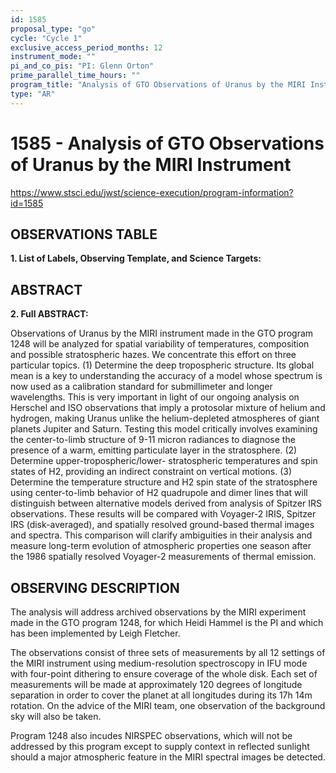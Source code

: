 ```yaml
---
id: 1585
proposal_type: "go"
cycle: "Cycle 1"
exclusive_access_period_months: 12
instrument_mode: ""
pi_and_co_pis: "PI: Glenn Orton"
prime_parallel_time_hours: ""
program_title: "Analysis of GTO Observations of Uranus by the MIRI Instrument"
type: "AR"
---
```

# 1585 - Analysis of GTO Observations of Uranus by the MIRI Instrument
https://www.stsci.edu/jwst/science-execution/program-information?id=1585
## OBSERVATIONS TABLE
**1. List of Labels, Observing Template, and Science Targets:**

## ABSTRACT

**2. Full ABSTRACT:**

Observations of Uranus by the MIRI instrument made in the GTO program 1248 will be analyzed for spatial variability of temperatures, composition and possible stratospheric hazes. We concentrate this effort on three particular topics. (1) Determine the deep tropospheric structure. Its global mean is a key to understanding the accuracy of a model whose spectrum is now used as a calibration standard for submillimeter and longer wavelengths. This is very important in light of our ongoing analysis on Herschel and ISO observations that imply a protosolar mixture of helium and hydrogen, making Uranus unlike the helium-depleted atmospheres of giant planets Jupiter and Saturn. Testing this model critically involves examining the center-to-limb structure of 9-11 micron radiances to diagnose the presence of a warm, emitting particulate layer in the stratosphere. (2) Determine upper-tropospheric/lower- stratospheric temperatures and spin states of H2, providing an indirect constraint on vertical motions. (3) Determine the temperature structure and H2 spin state of the stratosphere using center-to-limb behavior of H2 quadrupole and dimer lines that will distinguish between alternative models derived from analysis of Spitzer IRS observations. These results will be compared with Voyager-2 IRIS, Spitzer IRS (disk-averaged), and spatially resolved ground-based thermal images and spectra. This comparison will clarify ambiguities in their analysis and measure long-term evolution of atmospheric properties one season after the 1986 spatially resolved Voyager-2 measurements of thermal emission.

## OBSERVING DESCRIPTION

The analysis will address archived observations by the MIRI experiment made in the GTO program 1248, for which Heidi Hammel is the PI and which has been implemented by Leigh Fletcher.

The observations consist of three sets of measurements by all 12 settings of the MIRI instrument using medium-resolution spectroscopy in IFU mode with four-point dithering to ensure coverage of the whole disk. Each set of measurements will be made at approximately 120 degrees of longitude separation in order to cover the planet at all longitudes during its 17h 14m rotation. On the advice of the MIRI team, one observation of the background sky will also be taken.

Program 1248 also incudes NIRSPEC observations, which will not be addressed by this program except to supply context in reflected sunlight should a major atmospheric feature in the MIRI spectral images be detected.
